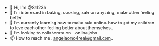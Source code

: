 - 👋 Hi, I’m @Sa123h
- 👀 I’m interested in baking, cooking, sale on anything, make other feeling better
- 🌱 I’m currently learning how to make sale online. how to get my children to love each other feeling better about themselves..
- 💞️ I’m looking to collaborate on .. online jobs.
- 📫 How to reach me . angelaomo4real@gmail.com..

<!---
Sa123h/Sa123h is a ✨ special ✨ repository because its `README.md` (this file) appears on your GitHub profile.
You can click the Preview link to take a look at your changes.
--->
